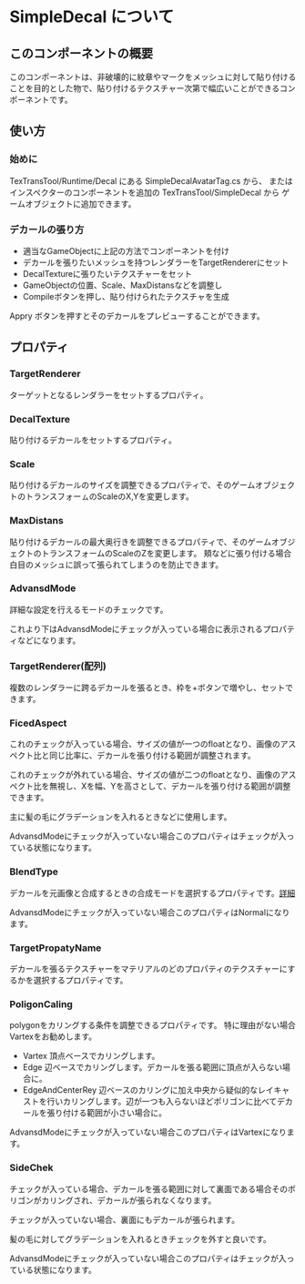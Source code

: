 # SimpleDecal について

## このコンポーネントの概要

このコンポーネントは、非破壊的に紋章やマークをメッシュに対して貼り付けることを目的とした物で、貼り付けるテクスチャー次第で幅広いことができるコンポーネントです。

## 使い方

### 始めに

TexTransTool/Runtime/Decal にある SimpleDecalAvatarTag.cs から、
またはインスペクターのコンポーネントを追加の TexTransTool/SimpleDecal から
ゲームオブジェクトに追加できます。

### デカールの張り方

 - 適当なGameObjectに上記の方法でコンポーネントを付け
 - デカールを張りたいメッシュを持つレンダラーをTargetRendererにセット
 - DecalTextureに張りたいテクスチャーをセット
 - GameObjectの位置、Scale、MaxDistansなどを調整し
 - Compileボタンを押し、貼り付けられたテクスチャを生成

Appry ボタンを押すとそのデカールをプレビューすることができます。

## プロパティ

### TargetRenderer

ターゲットとなるレンダラーをセットするプロパティ。

### DecalTexture

貼り付けるデカールをセットするプロパティ。

### Scale

貼り付けるデカールのサイズを調整できるプロパティで、そのゲームオブジェクトのトランスフォーㇺのScaleのX,Yを変更します。

### MaxDistans

貼り付けるデカールの最大奥行きを調整できるプロパティで、そのゲームオブジェクトのトランスフォームのScaleのZを変更します。
頬などに張り付ける場合白目のメッシュに誤って張られてしまうのを防止できます。

### AdvansdMode

詳細な設定を行えるモードのチェックです。

これより下はAdvansdModeにチェックが入っている場合に表示されるプロパティなどになります。

### TargetRenderer(配列)

複数のレンダラーに跨るデカールを張るとき、枠を+ボタンで増やし、セットできます。

### FicedAspect

これのチェックが入っている場合、サイズの値が一つのfloatとなり、画像のアスペクト比と同じ比率に、デカールを張り付ける範囲が調整されます。

これのチェックが外れている場合、サイズの値が二つのfloatとなり、画像のアスペクト比を無視し、Xを幅、Yを高さとして、デカールを張り付ける範囲が調整できます。

主に髪の毛にグラデーションを入れるときなどに使用します。

AdvansdModeにチェックが入っていない場合このプロパティはチェックが入っている状態になります。

### BlendType

デカールを元画像と合成するときの合成モードを選択するプロパティです。[詳細](BlendType.md)

AdvansdModeにチェックが入っていない場合このプロパティはNormalになります。

### TargetPropatyName

デカールを張るテクスチャーをマテリアルのどのプロパティのテクスチャーにするかを選択するプロパティです。

### PoligonCaling

polygonをカリングする条件を調整できるプロパティです。
特に理由がない場合Vartexをお勧めします。

 - Vartex 頂点ベースでカリングします。
 - Edge 辺ベースでカリングします。デカールを張る範囲に頂点が入らない場合に。
 - EdgeAndCenterRey 辺ベースのカリングに加え中央から疑似的なレイキャストを行いカリングします。辺が一つも入らないほどポリゴンに比べてデカールを張り付ける範囲が小さい場合に。

AdvansdModeにチェックが入っていない場合このプロパティはVartexになります。

### SideChek
チェックが入っている場合、デカールを張る範囲に対して裏面である場合そのポリゴンがカリングされ、デカールが張られなくなります。

チェックが入っていない場合、裏面にもデカールが張られます。

髪の毛に対してグラデーションを入れるときチェックを外すと良いです。

AdvansdModeにチェックが入っていない場合このプロパティはチェックが入っている状態になります。
